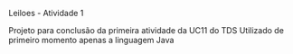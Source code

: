 Leiloes - Atividade 1

Projeto para conclusão da primeira atividade da UC11 do TDS
Utilizado de primeiro momento apenas a linguagem Java
